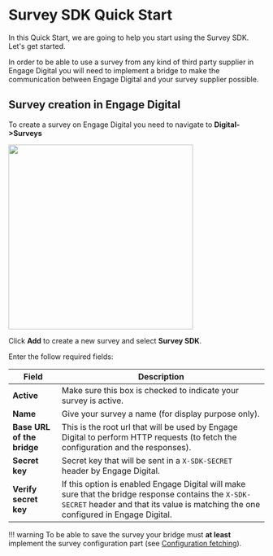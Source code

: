 # Survey SDK Quick Start

In this Quick Start, we are going to help you start using the Survey SDK. Let's get started.

In order to be able to use a survey from any kind of third party supplier in Engage Digital you will need to implement a bridge to make the communication between Engage Digital and your survey supplier possible.


## Survey creation in Engage Digital

To create a survey on Engage Digital you need to navigate to **Digital->Surveys**

<img class="img-fluid" width="363" src="../../../img/survey-sdk-ed-survey-menu.png">

Click **Add** to create a new survey and select **Survey SDK**.

Enter the follow required fields:

| Field | Description |
|-|-|
| **Active** | Make sure this box is checked to indicate your survey is active. |
| **Name** | Give your survey a name (for display purpose only). |
| **Base URL of the bridge** | This is the root url that will be used by Engage Digital to perform HTTP requests (to fetch the configuration and the responses). |
| **Secret key** | Secret key that will be sent in a `X-SDK-SECRET` header by Engage Digital. |
| **Verify secret key** | If this option is enabled Engage Digital will make sure that the bridge response contains the `X-SDK-SECRET` header and that its value is matching the one configured in Engage Digital. |

!!! warning
    To be able to save the survey your bridge must **at least** implement the survey configuration part (see [Configuration fetching](../configuration-fetching)).
